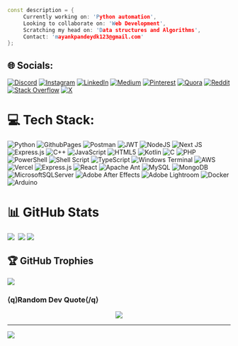 ```c++
const description = {
     Currently working on: 'Python automation',
     Looking to collaborate on: 'Web Development',
     Scratching my head on: 'Data structures and Algorithms',
     Contact: 'mayankpandeydk123@gmail.com'
};
```

## 🌐 Socials:
[![Discord](https://img.shields.io/badge/Discord-%237289DA.svg?logo=discord&logoColor=white)](https://discord.gg/ashes.bloom) [![Instagram](https://img.shields.io/badge/Instagram-%23E4405F.svg?logo=Instagram&logoColor=white)](https://instagram.com/ashes.bloom) [![LinkedIn](https://img.shields.io/badge/LinkedIn-%230077B5.svg?logo=linkedin&logoColor=white)](https://linkedin.com/in/onlinerecord-mayank/) [![Medium](https://img.shields.io/badge/Medium-12100E?logo=medium&logoColor=white)](https://medium.com/@@mayankpandeydk123) [![Pinterest](https://img.shields.io/badge/Pinterest-%23E60023.svg?logo=Pinterest&logoColor=white)](https://pinterest.com/mayankpandeydk123) [![Quora](https://img.shields.io/badge/Quora-%23B92B27.svg?logo=Quora&logoColor=white)](https://quora.com/profile/Mayank-Pandey-427) [![Reddit](https://img.shields.io/badge/Reddit-%23FF4500.svg?logo=Reddit&logoColor=white)](https://reddit.com/user/Mayank_kenloom) [![Stack Overflow](https://img.shields.io/badge/-Stackoverflow-FE7A16?logo=stack-overflow&logoColor=white)](https://stackoverflow.com/users/23047182) [![X](https://img.shields.io/badge/X-black.svg?logo=X&logoColor=white)](https://x.com/@MayankP35430873) 

# 💻 Tech Stack:
![Python](https://img.shields.io/badge/python-3670A0?style=flat&logo=python&logoColor=ffdd54) ![GithubPages](https://img.shields.io/badge/github%20pages-121013?style=flat&logo=github&logoColor=white) ![Postman](https://img.shields.io/badge/Postman-FF6C37?style=flat&logo=postman&logoColor=white) ![JWT](https://img.shields.io/badge/JWT-black?style=flat&logo=JSON%20web%20tokens) ![NodeJS](https://img.shields.io/badge/node.js-6DA55F?style=flat&logo=node.js&logoColor=white) ![Next JS](https://img.shields.io/badge/Next-black?style=flat&logo=next.js&logoColor=white) ![Express.js](https://img.shields.io/badge/express.js-%23404d59.svg?style=flat&logo=express&logoColor=%2361DAFB) ![C++](https://img.shields.io/badge/c++-%2300599C.svg?style=flat&logo=c%2B%2B&logoColor=white) ![JavaScript](https://img.shields.io/badge/javascript-%23323330.svg?style=flat&logo=javascript&logoColor=%23F7DF1E) ![HTML5](https://img.shields.io/badge/html5-%23E34F26.svg?style=flat&logo=html5&logoColor=white) ![Kotlin](https://img.shields.io/badge/kotlin-%237F52FF.svg?style=flat&logo=kotlin&logoColor=white) ![C](https://img.shields.io/badge/c-%2300599C.svg?style=flat&logo=c&logoColor=white) ![PHP](https://img.shields.io/badge/php-%23777BB4.svg?style=flat&logo=php&logoColor=white) ![PowerShell](https://img.shields.io/badge/PowerShell-%235391FE.svg?style=flat&logo=powershell&logoColor=white) ![Shell Script](https://img.shields.io/badge/shell_script-%23121011.svg?style=flat&logo=gnu-bash&logoColor=white) ![TypeScript](https://img.shields.io/badge/typescript-%23007ACC.svg?style=flat&logo=typescript&logoColor=white) ![Windows Terminal](https://img.shields.io/badge/Windows%20Terminal-%234D4D4D.svg?style=flat&logo=windows-terminal&logoColor=white) ![AWS](https://img.shields.io/badge/AWS-%23FF9900.svg?style=flat&logo=amazon-aws&logoColor=white) ![Vercel](https://img.shields.io/badge/vercel-%23000000.svg?style=flat&logo=vercel&logoColor=white) ![Express.js](https://img.shields.io/badge/express.js-%23404d59.svg?style=flat&logo=express&logoColor=%2361DAFB) ![React](https://img.shields.io/badge/react-%2320232a.svg?style=flat&logo=react&logoColor=%2361DAFB) ![Apache Ant](https://img.shields.io/badge/Apache%20Ant-A81C7D?style=flat&logo=Apache%20Ant&logoColor=white) ![MySQL](https://img.shields.io/badge/mysql-4479A1.svg?style=flat&logo=mysql&logoColor=white) ![MongoDB](https://img.shields.io/badge/MongoDB-%234ea94b.svg?style=flat&logo=mongodb&logoColor=white) ![MicrosoftSQLServer](https://img.shields.io/badge/Microsoft%20SQL%20Server-CC2927?style=flat&logo=microsoft%20sql%20server&logoColor=white) ![Adobe After Effects](https://img.shields.io/badge/Adobe%20After%20Effects-9999FF.svg?style=flat&logo=Adobe%20After%20Effects&logoColor=white) ![Adobe Lightroom](https://img.shields.io/badge/Adobe%20Lightroom-31A8FF.svg?style=flat&logo=Adobe%20Lightroom&logoColor=white) ![Docker](https://img.shields.io/badge/docker-%230db7ed.svg?style=flat&logo=docker&logoColor=white) ![Arduino](https://img.shields.io/badge/-Arduino-00979D?style=flat&logo=Arduino&logoColor=white)


# 📊 GitHub Stats
![](https://github-readme-stats.vercel.app/api?username=ashesbloom&theme=shadow_red&hide_border=false&include_all_commits=false&count_private=false)&nbsp;
![](https://github-readme-stats.vercel.app/api/top-langs/?username=ashesbloom&theme=shadow_red&hide_border=false&include_all_commits=false&count_private=false&layout=compact)
![](https://github-readme-streak-stats.herokuapp.com/?user=ashesbloom&theme=shadow_red&hide_border=false)


## 🏆 GitHub Trophies
![](https://github-profile-trophy.vercel.app/?username=ashesbloom&theme=apprentice&no-frame=true&no-bg=false&margin-w=4)

### ⟨q⟩Random Dev Quote⟨/q⟩
<p align="center"><img src='https://quotes-github-readme.vercel.app/api?type=horizontal&theme=dark'/></p>

---
[![](https://visitcount.itsvg.in/api?id=ashesbloom&icon=3&color=4)](https://visitcount.itsvg.in)









